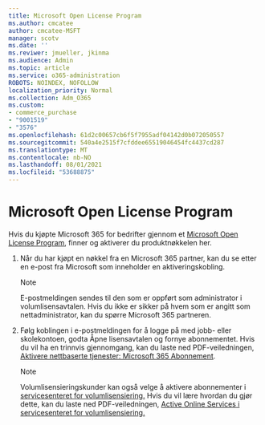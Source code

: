 ```yaml
---
title: Microsoft Open License Program
ms.author: cmcatee
author: cmcatee-MSFT
manager: scotv
ms.date: ''
ms.reviwer: jmueller, jkinma
ms.audience: Admin
ms.topic: article
ms.service: o365-administration
ROBOTS: NOINDEX, NOFOLLOW
localization_priority: Normal
ms.collection: Adm_O365
ms.custom:
- commerce_purchase
- "9001519"
- "3576"
ms.openlocfilehash: 61d2c00657cb6f5f7955adf04142d0b072050557
ms.sourcegitcommit: 540a4e2515f7cfddee65519046454fc4437cd287
ms.translationtype: MT
ms.contentlocale: nb-NO
ms.lasthandoff: 08/01/2021
ms.locfileid: "53688875"
---
```

# <a name="microsoft-open-license-program"></a>Microsoft Open License Program

Hvis du kjøpte Microsoft 365 for bedrifter gjennom et [Microsoft Open License Program](https://go.microsoft.com/fwlink/p/?LinkID=613298), finner og aktiverer du produktnøkkelen her.

1. Når du har kjøpt en nøkkel fra en Microsoft 365 partner, kan du se etter en e-post fra Microsoft som inneholder en aktiveringskobling.

    > [!NOTE]
    > E-postmeldingen sendes til den som er oppført som administrator i volumlisensavtalen. Hvis du ikke er sikker på hvem som er angitt som nettadministrator, kan du spørre Microsoft 365 partneren.
1. Følg koblingen i e-postmeldingen for å logge på med jobb- eller skolekontoen, godta Åpne lisensavtalen og fornye abonnementet. Hvis du vil ha en trinnvis gjennomgang, kan du laste ned PDF-veiledningen, [Aktivere nettbaserte tjenester: Microsoft 365 Abonnement](https://go.microsoft.com/fwlink/p/?LinkId=618100).

    > [!NOTE]
    > Volumlisensieringskunder kan også velge å aktivere abonnementer i [servicesenteret for volumlisensiering.](https://go.microsoft.com/fwlink/p/?LinkID=282016) Hvis du vil lære hvordan du gjør dette, kan du laste ned PDF-veiledningen, [Active Online Services i servicesenteret for volumlisensiering.](https://go.microsoft.com/fwlink/p/?LinkId=618096)